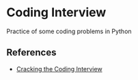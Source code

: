 # Coding Interview

Practice of some coding problems in Python

## References

- [Cracking the Coding Interview](https://www.amazon.com/Cracking-Coding-Interview-Programming-Questions/dp/0984782850)
